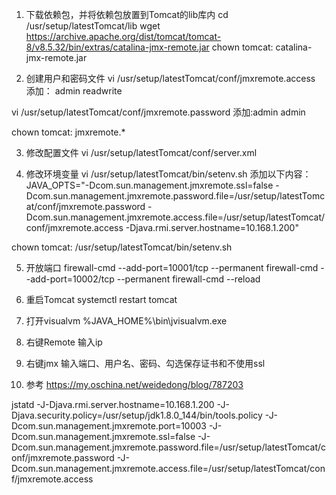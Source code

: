 

1. 下载依赖包，并将依赖包放置到Tomcat的lib库内
cd /usr/setup/latestTomcat/lib
wget https://archive.apache.org/dist/tomcat/tomcat-8/v8.5.32/bin/extras/catalina-jmx-remote.jar
chown tomcat: catalina-jmx-remote.jar

2. 创建用户和密码文件
vi /usr/setup/latestTomcat/conf/jmxremote.access
添加： admin readwrite

vi /usr/setup/latestTomcat/conf/jmxremote.password
添加:admin admin

chown tomcat: jmxremote.*

3. 修改配置文件
vi /usr/setup/latestTomcat/conf/server.xml

<Server port="8005" shutdown="SHUTDOWN">
	<!-- 添加以下内容 -->
	<Listener className="org.apache.catalina.mbeans.JmxRemoteLifecycleListener" rmiRegistryPortPlatform="10001" rmiServerPortPlatform="10002" />
</Server>

4. 修改环境变量
vi /usr/setup/latestTomcat/bin/setenv.sh
添加以下内容：
JAVA_OPTS="-Dcom.sun.management.jmxremote.ssl=false
  -Dcom.sun.management.jmxremote.password.file=/usr/setup/latestTomcat/conf/jmxremote.password
  -Dcom.sun.management.jmxremote.access.file=/usr/setup/latestTomcat/conf/jmxremote.access
  -Djava.rmi.server.hostname=10.168.1.200"

chown tomcat: /usr/setup/latestTomcat/bin/setenv.sh

5. 开放端口
firewall-cmd --add-port=10001/tcp --permanent
firewall-cmd --add-port=10002/tcp --permanent
firewall-cmd --reload

6. 重启Tomcat
systemctl restart tomcat

7. 打开visualvm
%JAVA_HOME%\bin\jvisualvm.exe

8. 右键Remote
输入ip

9. 右键jmx
输入端口、用户名、密码、勾选保存证书和不使用ssl

10. 参考
https://my.oschina.net/weidedong/blog/787203


jstatd -J-Djava.rmi.server.hostname=10.168.1.200 -J-Djava.security.policy=/usr/setup/jdk1.8.0_144/bin/tools.policy -J-Dcom.sun.management.jmxremote.port=10003 -J-Dcom.sun.management.jmxremote.ssl=false -J-Dcom.sun.management.jmxremote.password.file=/usr/setup/latestTomcat/conf/jmxremote.password -J-Dcom.sun.management.jmxremote.access.file=/usr/setup/latestTomcat/conf/jmxremote.access

